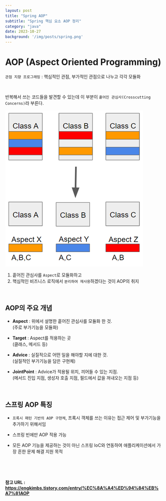 ```yaml
---
layout: post
title: "Spring AOP"
subtitle: "Spring 핵심 요소 AOP 정리"
category: "java"
date: 2023-10-27
background: '/img/posts/spring.png'
---
```


# AOP (Aspect Oriented Programming)

`관점 지향 프로그래밍` : 핵심적인 관점, 부가적인 관점으로 나누고 각각 모듈화

<br>

반복해서 쓰는 코드들을 발견할 수 있는데 이 부분이 `흩어진 관심사(Crosscutting Concerns)`라 부른다.

![aspect](/img/posts/aspect.png)

1. 흩어진 관심사를 `Aspect`로 모듈화하고 
2. 핵심적인 비즈니스 로직에서 `분리하여 재사용`하겠다는 것이 AOP의 취지

<br> 

## AOP의 주요 개념

- **Aspect** : 위에서 설명한 흩어진 관심사를 모듈화 한 것. 
    <br>(주로 부가기능을 모듈화)

- **Target** : Aspect를 적용하는 곳 
    <br>(클래스, 메서드 등)

- **Advice** : 실질적으로 어떤 일을 해야할 지에 대한 것. 
    <br>(실질적인 부가기능을 담은 구현체)

- **JointPoint** : Advice가 적용될 위치, 끼어들 수 있는 지점. 
    <br>(메서드 진입 지점, 생성자 호출 지점, 필드에서 값을 꺼내오는 지점 등)

<br>

## 스프링 AOP 특징

- `프록시 패턴 기반의 AOP 구현체`, 프록시 객체를 쓰는 이유는 접근 제어 및 부가기능을 추가하기 위해서임

- 스프링 빈에만 AOP 적용 가능

- 모든 AOP 기능을 제공하는 것이 아닌 스프링 IoC와 연동하여 애플리케이션에서 가장 흔한 문제 해결 지원 목적

<br>
<br>
<br> 

**참고 URL : <https://engkimbs.tistory.com/entry/%EC%8A%A4%ED%94%84%EB%A7%81AOP>**

<br>